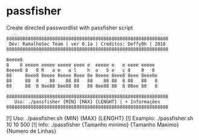 # passfisher
Create directed passwordlist with passfisher script

```
888888888888888888888888888888888888888888888888888888888888
 Dev: RamalhoSec Team | ver 0.1a | Creditos: Deffy0h | 2018
888888888888888888888888888888888888888888888888888888888888

8eeee8                                                   
8    8 eeeee eeeee eeeee eeee e  eeeee e   e eeee eeeee  
8eeee8 8   8 R   a m   a l    h  o   S e   c 8    8   8  
88     8eee8 8eeee 8eeee 8eee 8e 8eeee 8eee8 8eee 8eee8e 
88     88  8    88    88 88   88    88 88  8 88   88   8 
88     88  8 8ee88 8ee88 88   88 8ee88 88  8 88ee 88   8 

888888888888888888888888888888888888888888888888888888888888
   Uso: ./passfisher {MIN} {MAX} {LENGHT} | + Informações
888888888888888888888888888888888888888888888888888888888888

```

[!] Uso: ./passfisher.sh {MIN} {MAX} {LENGHT}
[!] Examplo: ./passfisher.sh 10 10 500
[!] Info: ./passfisher {Tamanho minimo} {Tamanho Maximo} {Numero de Linhas}
